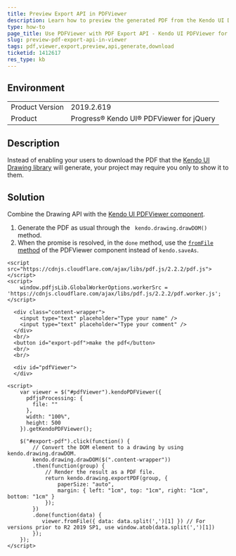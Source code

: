 ```yaml
---
title: Preview Export API in PDFViewer
description: Learn how to preview the generated PDF from the Kendo UI Drawing API in the Kendo UI PDFViewer for jQuery.
type: how-to
page_title: Use PDFViewer with PDF Export API - Kendo UI PDFViewer for jQuery
slug: preview-pdf-export-api-in-viewer
tags: pdf,viewer,export,preview,api,generate,download
ticketid: 1412617
res_type: kb
---
```


## Environment

<table>
    <tbody>
	    <tr>
	    	<td>Product Version</td>
	    	<td>2019.2.619</td>
	    </tr>
	    <tr>
	    	<td>Product</td>
	    	<td>Progress® Kendo UI® PDFViewer for jQuery</td>
	    </tr>
    </tbody>
</table>


## Description

Instead of enabling your users to download the PDF that the [Kendo UI Drawing library](https://demos.telerik.com/kendo-ui/pdf-export/index) will generate, your project may require you only to show it to them.

## Solution

Combine the Drawing API with the [Kendo UI PDFViewer component](https://demos.telerik.com/kendo-ui/pdfviewer/index).

1. Generate the PDF as usual through the ` kendo.drawing.drawDOM()` method.
1. When the promise is resolved, in the `done` method, use the [`fromFile` method](https://docs.telerik.com/kendo-ui/api/javascript/ui/pdfviewer/methods/fromfile) of the PDFViewer component instead of `kendo.saveAs`.

```dojo
<script src="https://cdnjs.cloudflare.com/ajax/libs/pdf.js/2.2.2/pdf.js"></script>
<script>
    window.pdfjsLib.GlobalWorkerOptions.workerSrc = 'https://cdnjs.cloudflare.com/ajax/libs/pdf.js/2.2.2/pdf.worker.js';
</script>

  <div class="content-wrapper">
    <input type="text" placeholder="Type your name" />
    <input type="text" placeholder="Type your comment" />    
  </div>
  <br/>
  <button id="export-pdf">make the pdf</button>
  <br/>
  <br/>

  <div id="pdfViewer">
  </div>

<script>
    var viewer = $("#pdfViewer").kendoPDFViewer({
      pdfjsProcessing: {
        file: ""
      },
      width: "100%",
      height: 500
    }).getKendoPDFViewer();

    $("#export-pdf").click(function() {
        // Convert the DOM element to a drawing by using kendo.drawing.drawDOM.
        kendo.drawing.drawDOM($(".content-wrapper"))
        .then(function(group) {
            // Render the result as a PDF file.
            return kendo.drawing.exportPDF(group, {
                paperSize: "auto",
                margin: { left: "1cm", top: "1cm", right: "1cm", bottom: "1cm" }
            });
        })
        .done(function(data) {
           viewer.fromFile({ data: data.split(',')[1] }) // For versions prior to R2 2019 SP1, use window.atob(data.split(',')[1])
        });
    });
</script>
```

